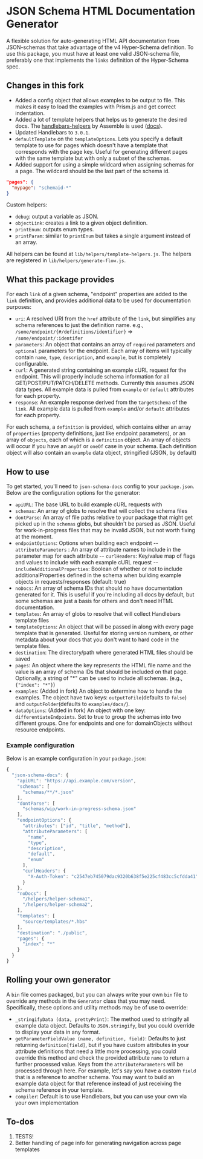 JSON Schema HTML Documentation Generator
=========================================

A flexible solution for auto-generating HTML API documentation from JSON-schemas that take advantage of the v4 Hyper-Schema definition. To use this package, you must have at least one valid JSON-schema file, preferably one that implements the `links` definition of the Hyper-Schema spec.

## Changes in this fork ##

- Added a config object that allows examples to be output to file. This makes it easy to load the examples with Prism.js and get correct indentation. 
- Added a lot of template helpers that helps us to generate the desired docs. The [handlebars-helpers](https://github.com/assemble/handlebars-helpers) by Assemble is used ([docs](http://assemble.io/helpers/)). 
- Updated Handlebars to `3.0.1`.
- `defaultTemplate` on the `templateOptions`. Lets you specify a default template to use for pages which doesn't have a template that corresponds with the page key. Useful for generating different pages with the same template but with only a subset of the schemas.
- Added support for using a simple wildcard when assigning schemas for a page. The wildcard should be the last part of the schema id.
```json
"pages": {
  "mypage": "schemaid-*"
}
```

Custom helpers:

- `debug`: output a variable as JSON.
- `objectLink`: creates a link to a given object definition.
- `printEnum`: outputs enum types.
- `printParam`: similar to `printEnum` but takes a single argument instead of an array.

All helpers can be found at `lib/helpers/template-helpers.js`. The helpers are registered in `lib/helpers/generate-flow.js`.

## What this package provides ##
For each `link` of a given schema, "endpoint" properties are added to the `link` definition, and provides additional data to be used for documentation purposes:

- `uri`: A resolved URI from the `href` attribute of the `link`, but simplifies any schema references to just the definition name. e.g., `/some/endpoint/{#/definitions/identifier}` => `/some/endpoint/:identifer`
- `parameters`: An object that contains an array of `required` parameters and `optional` parameters for the endpoint. Each array of items will typically contain `name`, `type`, `description`, and `example`, but is completely configurable.
- `curl`: A generated string containing an example cURL request for the endpoint. This will properly include schema information for all GET/POST/PUT/PATCH/DELETE methods. Currently this assumes JSON data types. All example data is pulled from `example` or `default` attributes for each property.
- `response`: An example response derived from the `targetSchema` of the `link`. All example data is pulled from `example` and/or `default` attributes for each property.

For each schema, a `definition` is provided, which contains either an array of `properties` (property definitions, just like endpoint parameters), or an array of `objects`, each of which is a `definition` object. An array of objects will occur if you have an `anyOf` or `oneOf` case in your schema. Each definition object will also contain an `example` data object, stringified (JSON, by default)

## How to use ##
To get started, you'll need to `json-schema-docs` config to your `package.json`. Below are the configuration options for the generator:

- `apiURL`: The base URL to build example cURL requests with
- `schemas`: An array of globs to resolve that will collect the schema files
- `dontParse`: An array of file paths relative to your package that might get picked up in the `schemas` globs, but shouldn't be parsed as JSON. Useful for work-in-progress files that may be invalid JSON, but not worth fixing at the moment.
- `endpointOptions`: Options when building each endpoint
-- `attributeParameters` : An array of attribute names to include in the parameter map for each attribute
-- `curlHeaders`: Key/value map of flags and values to include with each example cURL request
-- `includeAdditionalProperties`: Boolean of whether or not to include additionalProperties defined in the schema when building example objects in requests/responses (default: true)
- `noDocs`: An array of schema IDs that should no have documentation generated for it. This is useful if you're including all docs by default, but some schemas are just a basis for others and don't need HTML documentation.
- `templates`: An array of globs to resolve that will collect Handlebars template files
- `templateOptions`: An object that will be passed in along with every page template that is generated. Useful for storing version numbers, or other metadata about your docs that you don't want to hard code in the template files.
- `destination`: The directory/path where generated HTML files should be saved
- `pages`: An object where the key represents the HTML file name and the value is an array of schema IDs that should be included on that page. Optionally, a string of "*" can be used to include all schemas. (e.g., `{"index": "*"}`)
- `examples`: (Added in fork) An object to determine how to handle the examples. The object have two keys: `outputToFile`(defaults to `false`) and `outputFolder`(defaults to `examples/docs/`).
- `dataOptions`: (Added in fork) An object with one key: `differentiateEndpoints`. Set to true to group the schemas into two different groups. One for endpoints and one for domainObjects without resource endpoints. 

### Example configuration ###
Below is an example configuration in your `package.json`:

```javascript
{
  "json-schema-docs": {
    "apiURL": "https://api.example.com/version",
    "schemas": [
      "schemas/**/*.json"
    ],
    "dontParse": [
      "schemas/wip/work-in-progress-schema.json"
    ],
    "endpointOptions": {
      "attributes": ["id", "title", "method"],
      "attributeParameters": [
        "name",
        "type",
        "description",
        "default",
        "enum"
      ],
      "curlHeaders": {
        "X-Auth-Token": "c2547eb745079dac9320b638f5e225cf483cc5cfdda41"
      }
    },
    "noDocs": [
      "/helpers/helper-schema1",
      "/helpers/helper-schema2",
    ],
    "templates": [
      "source/templates/*.hbs"
    ],
    "destination": "./public",
    "pages": {
      "index": "*"
    }
  }
}
```

## Rolling your own generator ##
A `bin` file comes packaged, but you can always write your own `bin` file to override any methods in the `Generator` class that you may need. Specifically, these options and utility methods may be of use to override:

- `_stringifyData (data, prettyPrint)`: The method used to stringify all example data object. Defaults to `JSON.stringify`, but you could override to display your data in any format.
- `getParameterFieldValue (name, definition, field)`: Defaults to just returning `definition[field]`, but if you have custom attributes in your attribute definitions that need a little more processing, you could override this method and check the provided attribute `name` to return a further processed value. Keys from the `attributeParameters` will be processed through here. For example, let's say you have a custom `field` that is a reference to another schema. You may want to build an example data object for that reference instead of just receiving the schema reference in your template.
- `compiler`: Default is to use Handlebars, but you can use your own via your own implementation

## To-dos ##
1. TESTS!
2. Better handling of page info for generating navigation across page templates
